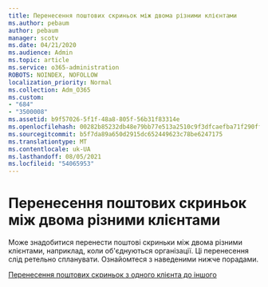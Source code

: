 ```yaml
---
title: Перенесення поштових скриньок між двома різними клієнтами
ms.author: pebaum
author: pebaum
manager: scotv
ms.date: 04/21/2020
ms.audience: Admin
ms.topic: article
ms.service: o365-administration
ROBOTS: NOINDEX, NOFOLLOW
localization_priority: Normal
ms.collection: Adm_O365
ms.custom:
- "684"
- "3500008"
ms.assetid: b9f57026-5f1f-48a8-805f-56b31f83314e
ms.openlocfilehash: 00282b85232db48e79bb77e513a2510c9f3dfcaefba71f290ff9fbfe98b98673
ms.sourcegitcommit: b5f7da89a650d2915dc652449623c78be6247175
ms.translationtype: MT
ms.contentlocale: uk-UA
ms.lasthandoff: 08/05/2021
ms.locfileid: "54065953"
---
```

# <a name="migrate-mailboxes-between-two-different-tenants"></a>Перенесення поштових скриньок між двома різними клієнтами

Може знадобитися перенести поштові скриньки між двома різними клієнтами, наприклад, коли об'єднуються організації. Ці перенесення слід ретельно спланувати. Ознайомтеся з наведеними нижче порадами.
  
[Перенесення поштових скриньок з одного клієнта до іншого](https://docs.microsoft.com/Exchange/mailbox-migration/migrate-mailboxes-across-tenants)
  
